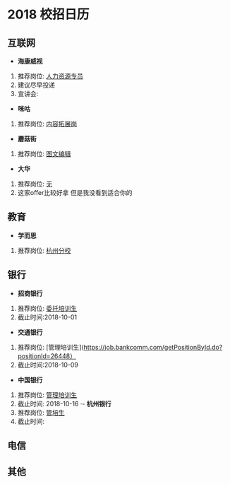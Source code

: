 # 2018 校招日历
## 互联网
- **海康威视**
1. 推荐岗位: [人力资源专员](http://campus.hikvision.com/zpdetail/150161536?r=&p=1%5E19&c=3301&d=&k=)
2. 建议尽早投递
3. 宣讲会: 
- **咪咕**
1. 推荐岗位: [内容拓展岗](http://www.migu.cn/about/join/graduate/job/0/5/0.html)
- **蘑菇街**
1. 推荐岗位: [图文编辑](http://job.mogujie.com/#/campus/position?name=&_k=6eattf)
- **大华**
1. 推荐岗位: [无](http://dahua.zhiye.com/campus?r=&p=1^15&c=-1&d=&k=#jlt)
2. 这家offer比较好拿 但是我没看到适合你的

## 教育
- **学而思**
1. 推荐岗位: [杭州分校](http://job.xueersi.cn/recruit.html)
## 银行
- **招商银行**
1. 推荐岗位: [委托培训生](http://career.cloud.cmbchina.com/index.html#jobList?id=96574F8D-C7ED-4772-AE7C-BAC896D190C1)
2. 截止时间:2018-10-01
- **交通银行**
1. 推荐岗位: [管理培训生](https://job.bankcomm.com/getPositionById.do?positionId=26448）
2. 截止时间:2018-10-09
- **中国银行**
1. 推荐岗位: [管理培训生](http://campus.chinahr.com/2019/boc/jobs.html)
2. 截止时间: 2018-10-16
·- **杭州银行**
1. 推荐岗位: [管培生](https://xiaoyuan.zhaopin.com/job/CC000911400J90000001000)
2. 截止时间: 
## 电信
## 其他
